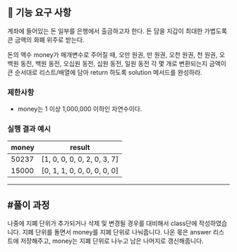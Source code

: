 ## 🚀 기능 요구 사항

계좌에 들어있는 돈 일부를 은행에서 출금하고자 한다. 돈 담을 지갑이 최대한 가볍도록 큰 금액의 화폐 위주로 받는다.

돈의 액수 money가 매개변수로 주어질 때, 오만 원권, 만 원권, 오천 원권, 천 원권, 오백원 동전, 백원 동전, 오십원 동전, 십원 동전, 일원 동전 각 몇 개로 변환되는지 금액이 큰 순서대로 리스트/배열에 담아 return 하도록 solution 메서드를 완성하라.

### 제한사항

- money는 1 이상 1,000,000 이하인 자연수이다.

### 실행 결과 예시

| money | result |
| --- | --- |
| 50237	| [1, 0, 0, 0, 0, 2, 0, 3, 7] |
| 15000	| [0, 1, 1, 0, 0, 0, 0, 0, 0] |
------------------------------------------------------------------------------------------------------------------------------------------------------------------------------------------------------------------------
#풀이 과정
------------------------------------------------------------------------------------------------------------------------------------------------------------------------------------------------------------------------
나중에 지폐 단위가 추가되거나 삭제 및 변경될 경우를 대비해서 class단에 작성하였습니다. 지폐 단위를 돌면서 money를 지폐 단위로 나눠줍니다. 나온 몫은
answer 리스트에 저장해주고, money는 지폐 단위로 나누고 남은 나머지로 갱신해줍니다.
